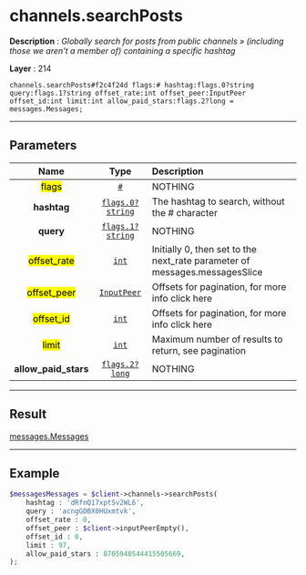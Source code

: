 # channels.searchPosts

**Description** : *Globally search for posts from public channels &raquo; \(including those we aren&#039;t a member of\) containing a specific hashtag*

**Layer** : 214

```tl
channels.searchPosts#f2c4f24d flags:# hashtag:flags.0?string query:flags.1?string offset_rate:int offset_peer:InputPeer offset_id:int limit:int allow_paid_stars:flags.2?long = messages.Messages;
```

---

## Parameters

| Name | Type | Description |
| :---: | :---: | :--- |
| <mark>flags</mark> | [`#`](type/#) | NOTHING |
| **hashtag** | [`flags.0?string`](type/string) | The hashtag to search, without the # character |
| **query** | [`flags.1?string`](type/string) | NOTHING |
| <mark>offset_rate</mark> | [`int`](type/int) | Initially 0, then set to the next_rate parameter of messages.messagesSlice |
| <mark>offset_peer</mark> | [`InputPeer`](type/InputPeer) | Offsets for pagination, for more info click here |
| <mark>offset_id</mark> | [`int`](type/int) | Offsets for pagination, for more info click here |
| <mark>limit</mark> | [`int`](type/int) | Maximum number of results to return, see pagination |
| **allow_paid_stars** | [`flags.2?long`](type/long) | NOTHING |

---

## Result

[messages.Messages](type/messages.Messages)

---

## Example

```php
$messagesMessages = $client->channels->searchPosts(
	hashtag : 'dRfnQ17xptSv2WL6',
	query : 'acngGDBX0HUxmtvk',
	offset_rate : 0,
	offset_peer : $client->inputPeerEmpty(),
	offset_id : 0,
	limit : 97,
	allow_paid_stars : 8705940544415505669,
);
```